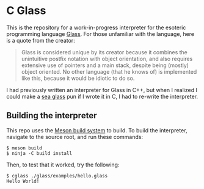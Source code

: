 # C Glass
This is the repository for a work-in-progress interpreter for the esoteric 
programming language [Glass](https://esolangs.org/wiki/Glass). For those
unfamiliar with the language, here is a quote from the creator:

> Glass is considered unique by its creator because it combines the
> unintuitive postfix notation with object orientation, and also 
> requires extensive use of pointers and a main stack, despite being
> (mostly) object oriented. No other language (that he knows of) is
> implemented like this, because it would be idiotic to do so.

I had previously written an interpreter for Glass in C++, but when I  realized
I could make a [sea glass](https://en.wikipedia.org/wiki/Sea_glass) pun if I
wrote it in C, I had to re-write the interpreter.

## Building the interpreter

This repo uses the [Meson build system](https://mesonbuild.com/) to build. To build the interpreter, navigate to the source root, and run these commands:

```shell
$ meson build
$ ninja -C build install
```

Then, to test that it worked, try the following:

```shell
$ cglass ./glass/examples/hello.glass
Hello World!
```
